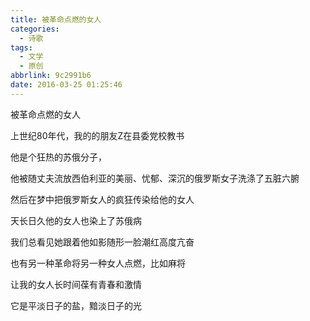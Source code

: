 ```yaml
---
title: 被革命点燃的女人
categories:
  - 诗歌
tags:
  - 文学
  - 原创
abbrlink: 9c2991b6
date: 2016-03-25 01:25:46
---
```


被革命点燃的女人

上世纪80年代，我的的朋友Z在县委党校教书

他是个狂热的苏俄分子，

他被随丈夫流放西伯利亚的美丽、忧郁、深沉的俄罗斯女子洗涤了五脏六腑

然后在梦中把俄罗斯女人的疯狂传染给他的女人

天长日久他的女人也染上了苏俄病

我们总看见她跟着他如影随形一脸潮红高度亢奋

也有另一种革命将另一种女人点燃，比如麻将

让我的女人长时间葆有青春和激情

它是平淡日子的盐，黯淡日子的光
